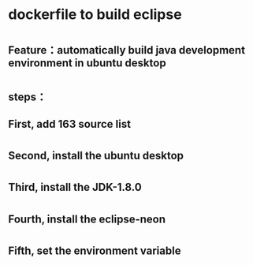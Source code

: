 # dockerfile to build eclipse
#
# 
## Feature：automatically build java development environment in ubuntu desktop
#
## steps：
## First, add 163 source list
#
## Second, install the ubuntu desktop
#
## Third, install the JDK-1.8.0
#
## Fourth, install the eclipse-neon
#
## Fifth, set the environment variable
